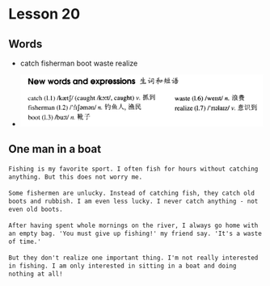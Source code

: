 # Lesson 20

## Words

- catch fisherman boot waste realize

- ![Words](../../../Images/Part2/02/words-20.png)

## One man in a boat

```
Fishing is my favorite sport. I often fish for hours without catching anything. But this does not worry me.

Some fishermen are unlucky. Instead of catching fish, they catch old boots and rubbish. I am even less lucky. I never catch anything - not even old boots.

After having spent whole mornings on the river, I always go home with an empty bag. 'You must give up fishing!' my friend say. 'It's a waste of time.'

But they don't realize one important thing. I'm not really interested in fishing. I am only interested in sitting in a boat and doing nothing at all!
```
